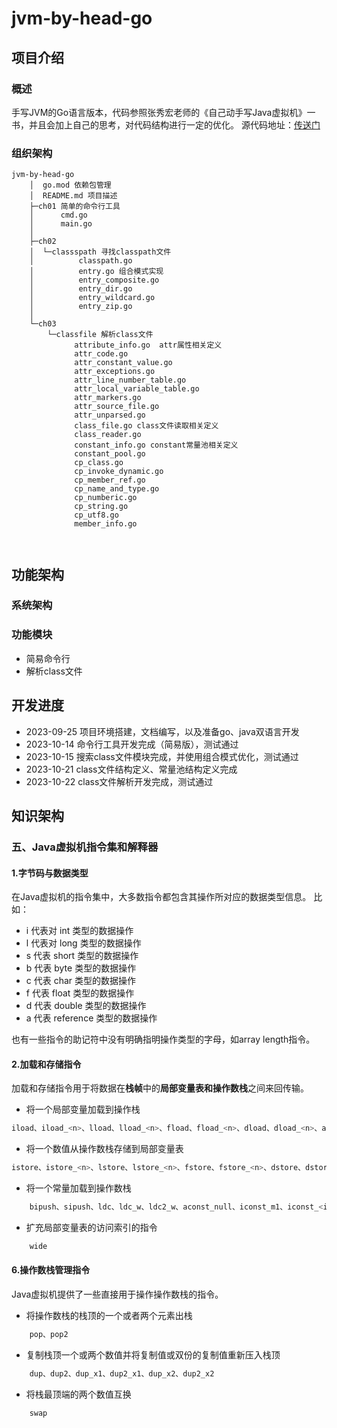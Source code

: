 # jvm-by-head-go

## 项目介绍

### 概述

手写JVM的Go语言版本，代码参照张秀宏老师的《自己动手写Java虚拟机》一书，并且会加上自己的思考，对代码结构进行一定的优化。
源代码地址：[传送门](https://github.com/zxh0/jvmgo-book)

### 组织架构

```               
jvm-by-head-go
    │  go.mod 依赖包管理 
    │  README.md 项目描述
    ├─ch01 简单的命令行工具
    │      cmd.go
    │      main.go
    │
    ├─ch02
    │  └─classspath 寻找classpath文件
    │          classpath.go
    │          entry.go 组合模式实现 
    │          entry_composite.go
    │          entry_dir.go
    │          entry_wildcard.go
    │          entry_zip.go
    │
    └─ch03
        └─classfile 解析class文件 
              attribute_info.go  attr属性相关定义
              attr_code.go
              attr_constant_value.go
              attr_exceptions.go
              attr_line_number_table.go
              attr_local_variable_table.go
              attr_markers.go
              attr_source_file.go
              attr_unparsed.go
              class_file.go class文件读取相关定义
              class_reader.go
              constant_info.go constant常量池相关定义
              constant_pool.go
              cp_class.go 
              cp_invoke_dynamic.go
              cp_member_ref.go
              cp_name_and_type.go
              cp_numberic.go
              cp_string.go
              cp_utf8.go
              member_info.go



```

## 功能架构

### 系统架构

### 功能模块

* 简易命令行
* 解析class文件

## 开发进度

- 2023-09-25 项目环境搭建，文档编写，以及准备go、java双语言开发
- 2023-10-14 命令行工具开发完成（简易版），测试通过
- 2023-10-15 搜索class文件模块完成，并使用组合模式优化，测试通过
- 2023-10-21 class文件结构定义、常量池结构定义完成
- 2023-10-22 class文件解析开发完成，测试通过

## 知识架构

### 五、Java虚拟机指令集和解释器

#### 1.字节码与数据类型

在Java虚拟机的指令集中，大多数指令都包含其操作所对应的数据类型信息。
比如：

* i 代表对 int 类型的数据操作
* l 代表对 long 类型的数据操作
* s 代表 short 类型的数据操作
* b 代表 byte 类型的数据操作
* c 代表 char 类型的数据操作
* f 代表 float 类型的数据操作
* d 代表 double 类型的数据操作
* a 代表 reference 类型的数据操作

也有一些指令的助记符中没有明确指明操作类型的字母，如array length指令。

#### 2.加载和存储指令

加载和存储指令用于将数据在**栈帧**中的**局部变量表和操作数栈**之间来回传输。

* 将一个局部变量加载到操作栈

```java
iload、iload_<n>、lload、lload_<n>、fload、fload_<n>、dload、dload_<n>、aload、aload_<n>
```

* 将一个数值从操作数栈存储到局部变量表

```java
istore、istore_<n>、lstore、lstore_<n>、fstore、fstore_<n>、dstore、dstore_<n>、astore、astore_<n>
```

* 将一个常量加载到操作数栈

```java 
    bipush、sipush、ldc、ldc_w、ldc2_w、aconst_null、iconst_m1、iconst_<i>、lconst_<l>、fconst_<f>、dconst_<d>
```

* 扩充局部变量表的访问索引的指令

```java 
    wide
```

#### 6.操作数栈管理指令

Java虚拟机提供了一些直接用于操作操作数栈的指令。

* 将操作数栈的栈顶的一个或者两个元素出栈

```java 
    pop、pop2
```

* 复制栈顶一个或两个数值并将复制值或双份的复制值重新压入栈顶

```java 
    dup、dup2、dup_x1、dup2_x1、dup_x2、dup2_x2
```

* 将栈最顶端的两个数值互换

```java 
    swap
```

